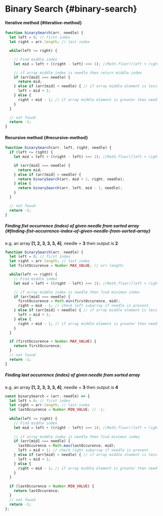# Binary Search {#binary-search}

#### Iterative method {#iterative-method}

```js
function binarySearch(arr, needle) {
  let left = 0; // first index
  let right = arr.length; // last index

  while(left <= right) {

    // Find middle index
    let mid = left + ((right - left) >>> 1); //Math.floor((left + right) / 2);

    // if array middle index is needle then return middle index
    if (arr[mid] === needle) {
      return mid;
    } else if (arr[mid] < needle) { // if array middle element is less than needle then needle may be in right sub array
      left = mid + 1;
    } else {
      right = mid - 1; // if array middle element is greater than needle then needle may be in left sub array
    }
  }

  // not found
  return -1;
}
```

#### Recursive method {#recursive-method}

```js
function binarySearch(arr, left, right, needle) {
  if (left <= right) {
    let mid = left + ((right - left) >>> 1); //Math.floor((left + right) / 2);

    if (arr[mid] === needle) {
      return mid;
    } else if (arr[mid] < needle) {
      return binarySearch(arr, mid + 1, right, needle);
    } else {
      return binarySearch(arr, left, mid - 1, needle);
    }
  }

  // not found
  return -1;
}
```

##### Finding fist occurrence \(index\) of given needle from sorted array {#finding-fist-occurrence-index-of-given-needle-from-sorted-array}

e.g. an array **\[1, 2, 3, 3, 3, 4\]**, needle = **3** then output is **2**

```js
function binarySearch(arr, needle) {
  let left = 0; // first index
  let right = arr.length; // last index
  let firstOccurence = Number.MAX_VALUE; // arr.length;

  while(left <= right) {  
    // Find middle index
    let mid = left + ((right - left) >>> 1); //Math.floor((left + right) / 2);

    // if array middle index is needle then find minimun index
    if (arr[mid] === needle) {
      firstOccurence = Math.min(firstOccurence, mid);
      right = mid - 1; // check left subarray if needle is present
    } else if (arr[mid] < needle) { // if array middle element is less than needle then needle may be in right sub array
      left = mid + 1;
    } else {
      right = mid - 1; // if array middle element is greater than needle then needle may be in left sub array
    }
  }

  if (firstOccurence < Number.MAX_VALUE) {
    return firstOccurence;
  }
  // not found
  return -1;
}
```

##### Finding last occurrence \(index\) of given needle from sorted array

e.g. an array **\[1, 2, 3, 3, 3, 4\]**, needle = **3** then output is **4**

```js
const binarySearch = (arr, needle) => {
  let left = 0; // first index
  let right = arr.length; // last index
  let lastOccurence = Number.MIN_VALUE; // -1;
  
  while(left <= right) {  
    // Find middle index
    let mid = left + ((right - left) >>> 1); //Math.floor((left + right) / 2);
    
    // if array middle index is needle then find minimun index
    if (arr[mid] === needle) {
      lastOccurence = Math.max(lastOccurence, mid);
      left = mid + 1; // check right subarray if needle is present
    } else if (arr[mid] < needle) { // if array middle element is less than needle then needle may be in right sub array
      left = mid + 1;
    } else {
      right = mid - 1; // if array middle element is greater than needle then needle may be in left sub array
    }
  }
  
  if (lastOccurence > Number.MIN_VALUE) {
    return lastOccurence;
  }
  // not found
  return -1;
};
```



